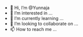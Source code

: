 - 👋 Hi, I’m @Yunnaja
- 👀 I’m interested in ...
- 🌱 I’m currently learning ...
- 💞️ I’m looking to collaborate on ...
- 📫 How to reach me ...

<!---
Yunnaja/Yunnaja is a ✨ special ✨ repository because its `README.md` (this file) appears on your GitHub profile.
You can click the Preview link to take a look at your changes.
--->
